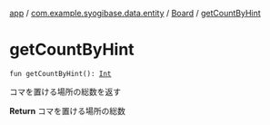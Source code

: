 [app](../../index.md) / [com.example.syogibase.data.entity](../index.md) / [Board](index.md) / [getCountByHint](./get-count-by-hint.md)

# getCountByHint

`fun getCountByHint(): `[`Int`](https://kotlinlang.org/api/latest/jvm/stdlib/kotlin/-int/index.html)

コマを置ける場所の総数を返す

**Return**
コマを置ける場所の総数

